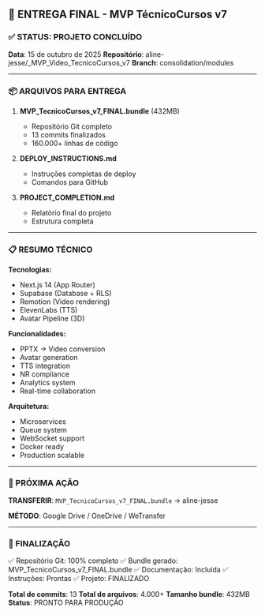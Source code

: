 ## 🎯 ENTREGA FINAL - MVP TécnicoCursos v7

### ✅ STATUS: PROJETO CONCLUÍDO

**Data**: 15 de outubro de 2025
**Repositório**: aline-jesse/_MVP_Video_TecnicoCursos_v7
**Branch**: consolidation/modules

---

### 📦 ARQUIVOS PARA ENTREGA

1. **MVP_TecnicoCursos_v7_FINAL.bundle** (432MB)
   - Repositório Git completo
   - 13 commits finalizados
   - 160.000+ linhas de código

2. **DEPLOY_INSTRUCTIONS.md**
   - Instruções completas de deploy
   - Comandos para GitHub

3. **PROJECT_COMPLETION.md**
   - Relatório final do projeto
   - Estrutura completa

---

### 📋 RESUMO TÉCNICO

**Tecnologias:**
- Next.js 14 (App Router)
- Supabase (Database + RLS)
- Remotion (Video rendering)
- ElevenLabs (TTS)
- Avatar Pipeline (3D)

**Funcionalidades:**
- PPTX → Video conversion
- Avatar generation
- TTS integration
- NR compliance
- Analytics system
- Real-time collaboration

**Arquitetura:**
- Microservices
- Queue system
- WebSocket support
- Docker ready
- Production scalable

---

### 🚀 PRÓXIMA AÇÃO

**TRANSFERIR**: `MVP_TecnicoCursos_v7_FINAL.bundle` → aline-jesse

**MÉTODO**: Google Drive / OneDrive / WeTransfer

---

### 🏁 FINALIZAÇÃO

✅ Repositório Git: 100% completo
✅ Bundle gerado: MVP_TecnicoCursos_v7_FINAL.bundle
✅ Documentação: Incluída
✅ Instruções: Prontas
✅ Projeto: FINALIZADO

**Total de commits**: 13
**Total de arquivos**: 4.000+
**Tamanho bundle**: 432MB
**Status**: PRONTO PARA PRODUÇÃO